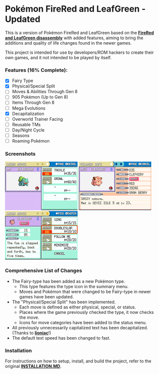 # Pokémon FireRed and LeafGreen - Updated

This is a version of Pokémon FireRed and LeafGreen based on the [**FireRed and LeafGreen disassembly**](https://github.com/pret/pokefirered) with added features, aiming to bring the additions and quality of life changes found in the newer games.

This project is intended for use by developers/ROM hackers to create their own games, and it not intended to be played by itself.

### Features (16% Complete): ###
- [X] Fairy Type 
- [X] Physical/Special Split
- [ ] Moves & Abilities Through Gen 8
- [ ] 905 Pokémon (Up to Gen 8)
- [ ] Items Through Gen 8
- [ ] Mega Evolutions
- [X] Decapitalization 
- [ ] Overworld Trainer Facing
- [ ] Reusable TMs
- [ ] Day/Night Cycle
- [ ] Seasons
- [ ] Roaming Pokémon

### Screenshots ###
![](docs/pokefirered_rev1-0.png)
![](docs/pokefirered_rev1-1.png)
![](docs/pokefirered_rev1-2.png)

### Comprehensive List of Changes ###
- The Fairy-type has been added as a new Pokémon type.
    - This type features the type icon in the summary menu.
    - Moves and Pokémon that were changed to be Fairy-type in newer games have been updated.
- The "Physical/Special Split" has been implemented.
    - Each move is defined as either physical, special, or status.
    - Places where the game previously checked the type, it now checks the move.
    - Icons for move categories have been added to the status menu.
- All previously unnecessarily capitalized text has been decapitalized. (Thanks to [**lioniac**](https://github.com/lioniac/frdecap)!)
- The default text speed has been changed to fast.

### Installation ###
For instructions on how to setup, install, and build the project, refer to the original [**INSTALLATION.MD**](https://github.com/pret/pokefirered/blob/master/INSTALL.md).

